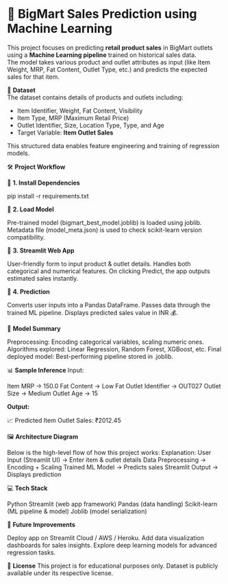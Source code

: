 # 🛒 BigMart Sales Prediction using Machine Learning  

This project focuses on predicting **retail product sales** in BigMart outlets using a **Machine Learning pipeline** trained on historical sales data.  
The model takes various product and outlet attributes as input (like Item Weight, MRP, Fat Content, Outlet Type, etc.) and predicts the expected sales for that item.  


📂 **Dataset**  
The dataset contains details of products and outlets including:  
- Item Identifier, Weight, Fat Content, Visibility  
- Item Type, MRP (Maximum Retail Price)  
- Outlet Identifier, Size, Location Type, Type, and Age  
- Target Variable: **Item Outlet Sales**  

This structured data enables feature engineering and training of regression models.  

🛠️ **Project Workflow**  

📌 **1. Install Dependencies**  

pip install -r requirements.txt

📌 **2. Load Model**

Pre-trained model (bigmart_best_model.joblib) is loaded using joblib.
Metadata file (model_meta.json) is used to check scikit-learn version compatibility.

📌 **3. Streamlit Web App**

User-friendly form to input product & outlet details.
Handles both categorical and numerical features.
On clicking Predict, the app outputs estimated sales instantly.

📌 **4. Prediction**

Converts user inputs into a Pandas DataFrame.
Passes data through the trained ML pipeline.
Displays predicted sales value in INR 💰.

🧠 **Model Summary**

Preprocessing: Encoding categorical variables, scaling numeric ones.
Algorithms explored: Linear Regression, Random Forest, XGBoost, etc.
Final deployed model: Best-performing pipeline stored in .joblib.

📊 **Sample Inference**
Input:

Item MRP → 150.0
Fat Content → Low Fat
Outlet Identifier → OUT027
Outlet Size → Medium
Outlet Age → 15

**Output:**

📈 Predicted Item Outlet Sales: ₹2012.45


🖼️ **Architecture Diagram**

Below is the high-level flow of how this project works:
Explanation:
User Input (Streamlit UI) → Enter item & outlet details
Data Preprocessing → Encoding + Scaling
Trained ML Model → Predicts sales
Streamlit Output → Displays prediction

💻 **Tech Stack**

Python
Streamlit (web app framework)
Pandas (data handling)
Scikit-learn (ML pipeline & model)
Joblib (model serialization)

🙌 **Future Improvements**

Deploy app on Streamlit Cloud / AWS / Heroku.
Add data visualization dashboards for sales insights.
Explore deep learning models for advanced regression tasks.

📁 **License**
This project is for educational purposes only. Dataset is publicly available under its respective license.
